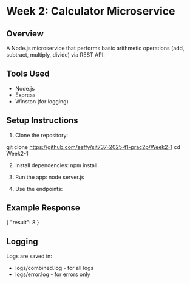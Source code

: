 
# Week 2: Calculator Microservice

## Overview
A Node.js microservice that performs basic arithmetic operations (add, subtract, multiply, divide) via REST API.

## Tools Used
- Node.js
- Express
- Winston (for logging)

## Setup Instructions

1. Clone the repository:

git clone https://github.com/seffy/sit737-2025-t1-prac2p/Week2-1
cd Week2-1

2. Install dependencies:
npm install

3. Run the app:
node server.js

4. Use the endpoints:


## Example Response 

{
  "result": 8
}


## Logging
Logs are saved in:
- logs/combined.log - for all logs
- logs/error.log - for errors only

